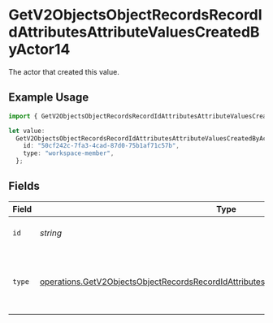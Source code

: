# GetV2ObjectsObjectRecordsRecordIdAttributesAttributeValuesCreatedByActor14

The actor that created this value.

## Example Usage

```typescript
import { GetV2ObjectsObjectRecordsRecordIdAttributesAttributeValuesCreatedByActor14 } from "attio-js/models/operations/getv2objectsobjectrecordsrecordidattributesattributevalues.js";

let value:
  GetV2ObjectsObjectRecordsRecordIdAttributesAttributeValuesCreatedByActor14 = {
    id: "50cf242c-7fa3-4cad-87d0-75b1af71c57b",
    type: "workspace-member",
  };
```

## Fields

| Field                                                                                                                                                                                                  | Type                                                                                                                                                                                                   | Required                                                                                                                                                                                               | Description                                                                                                                                                                                            |
| ------------------------------------------------------------------------------------------------------------------------------------------------------------------------------------------------------ | ------------------------------------------------------------------------------------------------------------------------------------------------------------------------------------------------------ | ------------------------------------------------------------------------------------------------------------------------------------------------------------------------------------------------------ | ------------------------------------------------------------------------------------------------------------------------------------------------------------------------------------------------------ |
| `id`                                                                                                                                                                                                   | *string*                                                                                                                                                                                               | :heavy_minus_sign:                                                                                                                                                                                     | An ID to identify the actor.                                                                                                                                                                           |
| `type`                                                                                                                                                                                                 | [operations.GetV2ObjectsObjectRecordsRecordIdAttributesAttributeValuesCreatedByActorType14](../../models/operations/getv2objectsobjectrecordsrecordidattributesattributevaluescreatedbyactortype14.md) | :heavy_minus_sign:                                                                                                                                                                                     | The type of actor. [Read more information on actor types here](/docs/actors).                                                                                                                          |